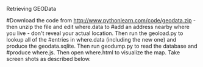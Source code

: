 Retrieving GEOData

#Download the code from http://www.pythonlearn.com/code/geodata.zip - then unzip the file and edit where.data to 
#add an address nearby where you live - don't reveal your actual location. Then run the geoload.py to lookup all of the 
#entries in where.data (including the new one) and produce the geodata.sqlite. Then run geodump.py to read the database and 
#produce where.js. Then open where.html to visualize the map. Take screen shots as described below.
